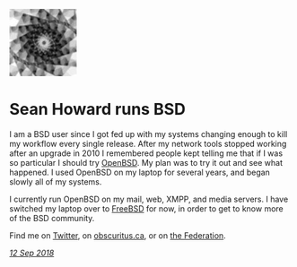 <p><a href="/" alt="avatar" title="home page"><img src="silverwizard.jpeg" class="w3"></a></p>

# Sean Howard runs BSD

I am a BSD user since I got fed up with my systems changing enough
to kill my workflow every single release. After my network tools
stopped working after an upgrade in 2010 I remembered people kept
telling me that if I was so particular I should try [OpenBSD]. My
plan was to try it out and see what happened. I used OpenBSD on my
laptop for several years, and began slowly all of my systems.

I currently run OpenBSD on my mail, web, XMPP, and media servers.
I have switched my laptop over to [FreeBSD] for now, in order to
get to know more of the BSD community.

Find me on [Twitter], on [obscuritus.ca], or on [the Federation].

_[12 Sep 2018](/raw/people/silverwizard.md)_

[OpenBSD]: https://www.openbsd.org/
[FreeBSD]: https://www.freebsd.org/
[Twitter]: https://twitter.com/HippyWizard
[obscuritus.ca]: http://www.obscuritus.ca/
[the Federation]: https://friendica.obscuritus.ca/profile/silverwizard
